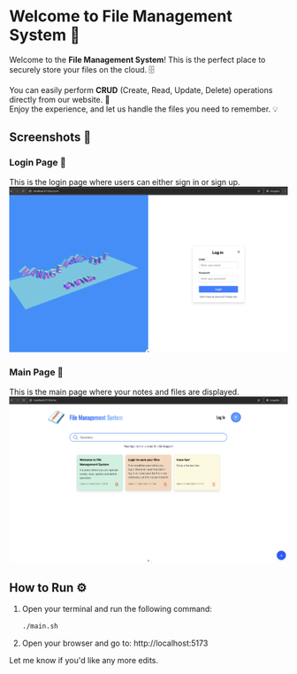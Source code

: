 # Welcome to File Management System 📂

Welcome to the **File Management System**! This is the perfect place to securely store your files on the cloud. 🗄️

You can easily perform **CRUD** (Create, Read, Update, Delete) operations directly from our website. 🎉  
Enjoy the experience, and let us handle the files you need to remember. 💡

## Screenshots 📸

### Login Page 🔑

This is the login page where users can either sign in or sign up.  
![Login Page](images/loginPage.png)

### Main Page 📝

This is the main page where your notes and files are displayed.  
![Main Page](images/notePage.png)

## How to Run ⚙️

1. Open your terminal and run the following command:

   ```bash
   ./main.sh

   ```

2. Open your browser and go to:
   http://localhost:5173

Let me know if you'd like any more edits.
